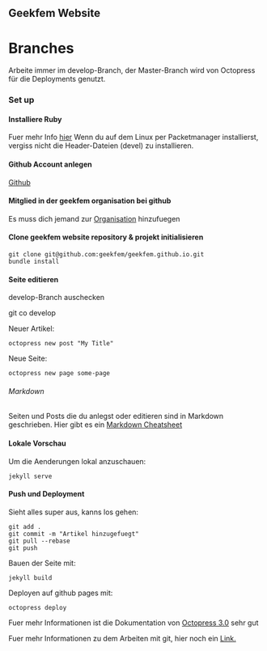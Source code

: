 ## Geekfem Website

# Branches
Arbeite immer im develop-Branch, der Master-Branch wird von Octopress für die Deployments genutzt.

### Set up
#### Installiere Ruby
Fuer mehr Info [hier](https://www.ruby-lang.org/de/downloads/)
Wenn du auf dem Linux per Packetmanager installierst, vergiss nicht die Header-Dateien (devel) zu installieren.

#### Github Account anlegen
[Github](https://www.github.com)

#### Mitglied in der geekfem organisation bei github
Es muss dich jemand zur [Organisation](https://github.com/geekfem) hinzufuegen

#### Clone geekfem website repository & projekt initialisieren
    git clone git@github.com:geekfem/geekfem.github.io.git
    bundle install

#### Seite editieren

develop-Branch auschecken

   git co develop

Neuer Artikel:

    octopress new post "My Title"
Neue Seite:

    octopress new page some-page

###### Markdown
Seiten und Posts die du anlegst oder editieren sind in Markdown geschrieben. Hier gibt es ein
[Markdown Cheatsheet](https://github.com/adam-p/markdown-here/wiki/Markdown-Cheatsheet)

#### Lokale Vorschau
Um die Aenderungen lokal anzuschauen:

    jekyll serve

#### Push und Deployment
Sieht alles super aus, kanns los gehen:  

    git add .  
    git commit -m "Artikel hinzugefuegt"
    git pull --rebase
    git push

Bauen der Seite mit:  

    jekyll build  

Deployen auf github pages mit:  

    octopress deploy

Fuer mehr Informationen ist die Dokumentation von [Octopress 3.0](https://github.com/octopress/octopress) sehr gut

Fuer mehr Informationen zu dem Arbeiten mit git, hier noch ein [Link.](https://de.atlassian.com/git/tutorials)
